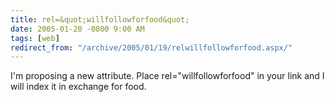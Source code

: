 ```yaml
---
title: rel=&quot;willfollowforfood&quot;
date: 2005-01-20 -0800 9:00 AM
tags: [web]
redirect_from: "/archive/2005/01/19/relwillfollowforfood.aspx/"
---
```


I'm proposing a new attribute. Place rel="willfollowforfood" in your
link and I will index it in exchange for food.


